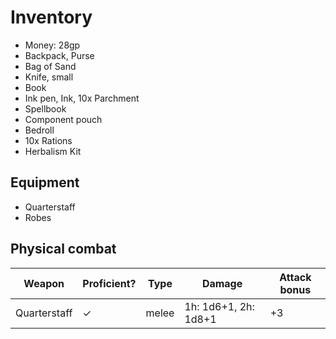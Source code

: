 # Inventory

* Money: 28gp
* Backpack, Purse
* Bag of Sand
* Knife, small
* Book
* Ink pen, Ink, 10x Parchment
* Spellbook
* Component pouch
* Bedroll
* 10x Rations
* Herbalism Kit

## Equipment

* Quarterstaff
* Robes

## Physical combat

| Weapon       | Proficient?  | Type   | Damage                | Attack bonus   |
| ------------ | ------------ | ------ | --------------------- |--------------- |
| Quarterstaff | ✓            | melee  | 1h: 1d6+1, 2h: 1d8+1  | +3             |
